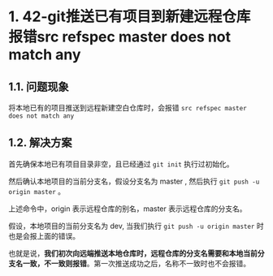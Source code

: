 # 1. 42-git推送已有项目到新建远程仓库报错src refspec master does not match any

## 1.1. 问题现象

将本地已有的项目推送到远程新建空白仓库时，会报错 `src refspec master does not match any`


## 1.2. 解决方案

首先确保本地已有项目目录非空，且已经通过 `git init` 执行过初始化。

然后确认本地项目的当前分支名，假设分支名为 master , 然后执行 `git push -u origin master` 。

上述命令中，origin 表示远程仓库的别名，master 表示远程仓库的分支名。

假设，本地项目的当前分支名为 dev, 当我们执行 `git push -u origin master` 时也是会报上面的错误。

也就是说，**我们初次向远端推送本地仓库时，远程仓库的分支名需要和本地当前分支名一致，不一致则报错**。第一次推送成功之后，名称不一致时也不会报错。